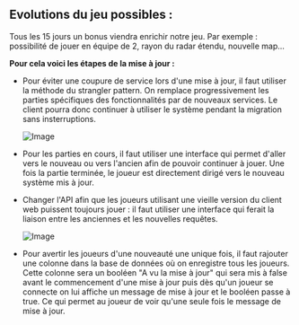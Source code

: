 Evolutions du jeu possibles :
-

Tous les 15 jours un bonus viendra enrichir notre jeu. 
Par exemple : possibilité de jouer en équipe de 2, rayon du radar étendu, nouvelle map...

**Pour cela voici les étapes de la mise à jour :**
* Pour éviter une coupure de service lors d'une mise à jour, il faut utiliser la méthode du strangler pattern.
On remplace progressivement les parties spécifiques des fonctionnalités par de nouveaux services. Le client pourra donc continuer à utiliser le système pendant la migration sans insterruptions.

    ![Image](https://image.noelshack.com/fichiers/2020/15/7/1586723959-stangler-pattern.png)

* Pour les parties en cours, il faut utiliser une interface qui permet d'aller vers le nouveau ou vers l'ancien afin de pouvoir continuer à jouer.
Une fois la partie terminée, le joueur est directement dirigé vers le nouveau système mis à jour.
* Changer l'API afin que les joueurs utilisant une vieille version du client web puissent toujours jouer : il faut utiliser une interface qui ferait la liaison entre les anciennes et les nouvelles requêtes.

    ![Image](https://image.noelshack.com/fichiers/2020/15/7/1586724840-interface.png)

* Pour avertir les joueurs d'une nouveauté une unique fois, il faut rajouter une colonne dans la base de données où on enregistre tous les joueurs.
Cette colonne sera un booléen "A vu la mise à jour" qui sera mis à false avant le commencement d'une mise à jour puis dès qu'un joueur se connecte on lui affiche un message de mise à jour et le booléen passe à true.
Ce qui permet au joueur de voir qu'une seule fois le message de mise à jour.

